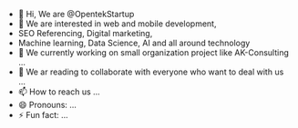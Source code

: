 - 👋 Hi, We are @OpentekStartup
- 👀 We are interested in web and mobile development,
- SEO Referencing, Digital marketing,
- Machine learning, Data Science, AI and all around technology
- 🌱 We currently working on small organization project like AK-Consulting ...
- 💞️ We ar reading to collaborate with everyone who want to deal with us ...
- 📫 How to reach us ...
- 😄 Pronouns: ...
- ⚡ Fun fact: ...

<!---
OpentekStartup/OpentekStartup is a ✨ special ✨ repository because its `README.md` (this file) appears on your GitHub profile.
You can click the Preview link to take a look at your changes.
--->
